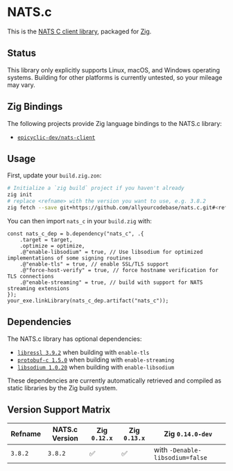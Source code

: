 # NATS.c

This is the [NATS C client library][nats.c], packaged for [Zig](https://ziglang.org/).

## Status

This library only explicitly supports Linux, macOS, and Windows operating systems. Building for other platforms is currently untested, so your mileage may vary.

## Zig Bindings

The following projects provide Zig language bindings to the NATS.c library:

- [`epicyclic-dev/nats-client`][epicyclic-dev-bindings]

## Usage

First, update your `build.zig.zon`:

```sh
# Initialize a `zig build` project if you haven't already
zig init
# replace <refname> with the version you want to use, e.g. 3.8.2
zig fetch --save git+https://github.com/allyourcodebase/nats.c.git#<refname>
```

You can then import `nats_c` in your `build.zig` with:

```zig
const nats_c_dep = b.dependency("nats_c", .{
    .target = target,
    .optimize = optimize,
    .@"enable-libsodium" = true, // Use libsodium for optimized implementations of some signing routines
    .@"enable-tls" = true, // enable SSL/TLS support
    .@"force-host-verify" = true, // force hostname verification for TLS connections
    .@"enable-streaming" = true, // build with support for NATS streaming extensions
});
your_exe.linkLibrary(nats_c_dep.artifact("nats_c"));
```

## Dependencies

The NATS.c library has optional dependencies:

- [`libressl 3.9.2`][libressl] when building with `enable-tls`
- [`protobuf-c 1.5.0`][protobuf-c] when building with `enable-streaming`
- [`libsodium 1.0.20`][libsodium] when building with `enable-libsodium`

These dependencies are currently automatically retrieved and compiled as static libraries by the Zig build system.

## Version Support Matrix

|  Refname | NATS.c Version | Zig `0.12.x` | Zig `0.13.x` | Zig `0.14.0-dev` |
|----------|----------------|--------------|--------------|------------------|
| `3.8.2`  | `3.8.2`        | ✅           | ✅          | with `-Denable-libsodium=false` |

[nats.c]: https://github.com/nats-io/nats.c
[libressl]: https://github.com/allyourcodebase/libressl
[protobuf-c]: https://github.com/allyourcodebase/protobuf-c
[libsodium]: https://github.com/jedisct1/libsodium
[epicyclic-dev-bindings]: https://github.com/epicyclic-dev/nats-client
